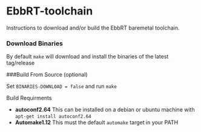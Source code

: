 # EbbRT-toolchain
Instructions to download and/or build the EbbRT baremetal toolchain.

### Download Binaries
By default `make` will download and install the binaries of the latest tag/release


###Build From Source (optional)


Set `BINARIES-DOWNLOAD = false` and run `make`

Build Requirments
- **autoconf2.64** This can be installed on a debian or ubuntu machine with `apt-get install autoconf2.64`
- **Automake1.12** This must the default `automake` target in your PATH 
